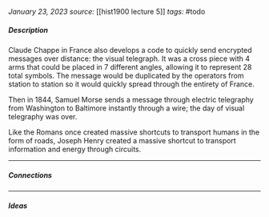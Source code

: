 *January 23, 2023*
*source:* [[hist1900 lecture 5]]
*tags:* #todo

##### Description
Claude Chappe in France also develops a code to quickly send encrypted messages over distance: the visual telegraph. It was a cross piece with 4 arms that could be placed in 7 different angles, allowing it to represent 28 total symbols. The message would be duplicated by the operators from station to station so it would quickly spread through the entirety of France.

Then in 1844, Samuel Morse sends a message through electric telegraphy from Washington to Baltimore instantly through a wire; the day of visual telegraphy was over.

Like the Romans once created massive shortcuts to transport humans in the form of roads, Joseph Henry created a massive shortcut to transport information and energy through circuits.

---

##### Connections


---

##### Ideas

